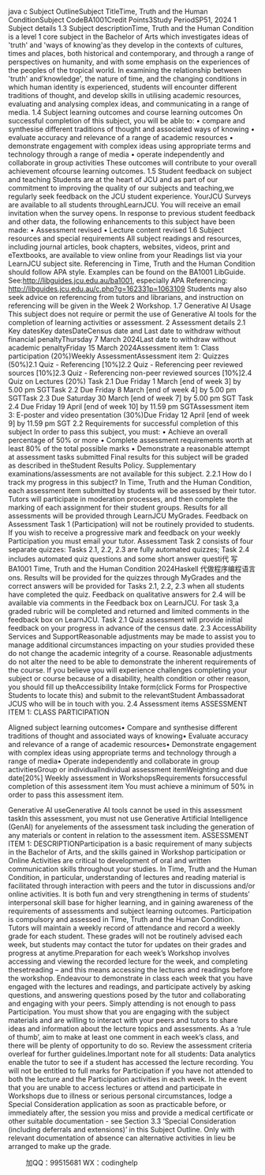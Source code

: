 java c
Subject OutlineSubject TitleTime, Truth and the   Human   ConditionSubject   CodeBA1001Credit   Points3Study   PeriodSP51,   2024
1            Subject details
1.3         Subject descriptionTime, Truth   and the   Human   Condition   is a   level   1 core subject   in the   Bachelor   of Arts   which   investigates      ideas of   'truth' and   'ways of   knowing'as they develop   in the   contexts   of   cultures,   times   and   places,   both   historical and contemporary, and through   a   range of   perspectives   on   humanity,   and   with   some
emphasis on the experiences of the   peoples of the   tropical   world.   In   examining   the   relationship
between   'truth' and'knowledge', the   nature of time, and the changing   conditions   in   which   human
identity   is experienced, students will encounter different   traditions   of   thought,   and   develop   skills   in
utilising academic   resources, evaluating and analysing   complex   ideas,   and   communicating   in   a   range   of   media.
1.4       Subject   learning outcomes   and   course   learning   outcomes
On successful completion of this subject,   you   will   be   able   to:
•   compare and synthesise different traditions of thought   and   associated   ways   of   knowing
•   evaluate accuracy and   relevance of a   range   of   academic   resources
•   demonstrate engagement with complex   ideas   using appropriate terms   and technology   through   a   range of   media
•   operate   independently and collaborate   in group activities
These   outcomes   will   contribute   to   your   overall   achievement   ofcourse   learning   outcomes.
1.5       Student   feedback   on   subject   and   teaching
Students are at the   heart of JCU and   as   part   of   our   commitment   to   improving   the   quality   of   our   subjects   and   teaching,we   regularly   seek   feedback   on   the   JCU   student   experience.
YourJCU Surveys are available to all students throughLearnJCU.   You   will   receive   an   email   invitation   when the survey   opens.
In   response to   previous student feedback and other   data, the   following   enhancements to   this   subject   have   been   made:
•         Assessment   revised
•          Lecture content   revised
1.6       Subject   resources   and   special   requirements
All subject   readings and   resources,   including journal articles,   book chapters, websites,   videos,   print   and   eTextbooks, are available to view online from your   Readings   list   via   your   LearnJCU   subject   site.
Referencing   in Time, Truth   and the   Human   Condition should follow APA style.   Examples   can   be found   on   the   BA1001   LibGuide. See:http://libguides.jcu.edu.au/ba1001,   especially APA   Referencing:
http://libguides.jcu.edu.au/c.php?g=162331p=1063109
Students   may   also   seek   advice   on   referencing   from   tutors   and   librarians,   and   instruction   on   referencing   will   be given   in the Week   2   Workshop.
1.7         Generative AI Usage
This subject does   not   require or   permit the   use of   Generative   AI   tools   for   the   completion   of   learning   activities or   assessment.
2            Assessment details
2.1          Key datesKey   datesDateCensus   date and   Last date to withdraw   without   financial   penaltyThursday   7   March   2024Last date to withdraw without   academic   penaltyFriday   15   March   2024Assessment   item   1: Class   participation   (20%)Weekly AssessmentAssessment   item   2: Quizzes   (50%)2.1 Quiz   -   Referencing   [10%]2.2 Quiz   -   Referencing   peer   reviewed   sources   [10%]2.3 Quiz -   Referencing   non-peer   reviewed   sources   [10%]2.4 Quiz   on   Lectures   (20%)
   Task   2.1   Due   Friday   1   March   [end   of   week   3]   by   5.00   pm   SGTTask   2.2   Due   Friday   8   March   [end   of   week   4]   by   5.00   pm   SGTTask   2.3   Due   Saturday   30   March   [end   of   week   7]   by   5.00   pm   SGT   Task   2.4   Due   Friday   19 April   [end   of   week   10]   by   11.59   pm   SGTAssessment   item   3:   E-poster   and video   presentation   (30%)Due   Friday   12 April   [end   of   week   9]   by   11.59   pm   SGT
2.2         Requirements for successful completion of this   subject
In order to   pass this subject,   you   must:
•   Achieve an overall   percentage of   50%   or   more
•   Complete assessment   requirements worth at   least 80%   of the total   possible   marks
•    Demonstrate a   reasonable attempt at   assessment tasks   submitted
Final   results for this subject will   be graded as   described   in theStudent   Results   Policy.   Supplementary examinations/assessments are   not available for this subject.
2.2.1   How do   I track   my   progress   in this subject?
In Time, Truth   and the   Human Condition, each assessment   item   submitted   by   students   will   be   assessed   by their tutor. Tutors will   participate   in   moderation   processes,   and then   complete the   marking of   each      assignment for their student groups.   Results for all   assessments   will   be   provided   through   LearnJCU
MyGrades.   Feedback on Assessment Task   1   (Participation) will   not   be   routinely   provided to students.   If   you wish to   receive a   progressive   mark and feedback on   your   weekly   Participation   you   must   email   your   tutor. Assessment Task   2 consists of four separate quizzes:   Tasks   2.1,   2.2,   2.3   are   fully   automated
quizzes; Task   2.4   includes automated quiz questions and   some   short   answer   questi代 写BA1001 Time, Truth and the Human Condition 2024Haskell
代做程序编程语言ons.   Results   will   be   provided for the quizzes through   MyGrades and the correct   answers   will   be   provided   for   Tasks   2.1,   2.2,         2.3 when all students   have completed the   quiz.   Feedback   on   qualitative   answers for   2.4   will   be   available   via comments   in the   Feedback   box on   LearnJCU.   For task 3,a graded   rubric   will   be   completed   and   returned   and   limited   comments   in the feedback   box on   LearnJCU.
Task   2.1   Quiz   assessment will   provide   initial feedback on your   progress   in advance   of the   census   date.
2.3       AccessAbility   Services   and   SupportReasonable adjustments   may   be   made to assist you to   manage additional   circumstances   impacting   on         your studies   provided these do   not   change the academic   integrity   of   a   course.   Reasonable   adjustments   do   not alter the   need to   be able to demonstrate   the   inherent   requirements   of the   course.
If you   believe you will experience challenges   completing your   subject   or   course   because   of   a   disability,
health   condition   or   other   reason, you   should   fill   up   theAccessibility   Intake   form(click   Forms   for
Prospective   Students   to   locate   this) and   submit   to   the   relevantStudent   Ambassadorat   JCUS   who   will   be in touch with   you.
2.4         Assessment   items
ASSESSMENT   ITEM   1:    CLASS   PARTICIPATION
   
   Aligned subject   learning   outcomes•      Compare and synthesise different traditions of thought   and   associated   ways   of   knowing•      Evaluate accuracy and   relevance of a   range of   academic   resources•      Demonstrate engagement with complex   ideas   using appropriate terms   and technology   through a   range   of   media•      Operate   independently and collaborate   in group activitiesGroup or   individualIndividual assessment   itemWeighting and   due date[20%] Weekly   assessment   in   WorkshopsRequirements forsuccessful completion of   this assessment   item
   You   must achieve a   minimum   of 50%   in order to   pass   this   assessment   item.
   
   Generative AI   useGenerative AI tools cannot   be   used   in this assessment taskIn this assessment, you   must   not   use Generative Artificial   Intelligence   (GenAI) for   anyelements of the assessment task   including the generation   of any   materials   or   content   in   relation to the assessment   item.
ASSESSMENT   ITEM   1:   DESCRIPTIONParticipation   is   a   basic   requirement   of   many   subjects   in   the    Bachelor   of   Arts,   and   the   skills   gained   in   Workshop participation or Online Activities are critical to development of oral and written communication   skills   throughout   your   studies.   In   Time,   Truth   and   the   Human   Condition,   in   particular,   understanding   of   lectures   and   reading   material   is   facilitated   through   interaction   with   peers   and   the   tutor    in   discussions   and/or online activities.    It is both fun   and very   strengthening   in terms   of   students’   interpersonal   skill   base   for   higher   learning,   and   in   gaining   awareness   of   the   requirements   of   assessments   and   subject   learning   outcomes.   Participation   is   compulsory   and   assessed   in Time, Truth   and the   Human   Condition. Tutors will   maintain a weekly record of attendance and   record a weekly grade for each student. These grades will   not   be   routinely   advised   each   week,   but   students   may   contact   the   tutor   for   updates   on   their   grades   and   progress at   anytime.Preparation for each week’s Workshop   involves accessing and viewing the   recorded   lecture for the week,   and completing thesetreading –   and this means accessing the lectures and readings before the workshop.   Endeavour to demonstrate   in class each week that you   have engaged with the   lectures   and   readings,   and   participate   actively   by   asking   questions,   and   answering   questions   posed   by   the   tutor   and   collaborating   and   engaging with your   peers.   Simply   attending   is   not   enough   to   pass   Participation. You   must   show that   you are engaging with the subject   materials and are willing to interact with your peers   and tutors to share   ideas and information about the lecture topics and assessments. As a ‘rule of thumb’, aim to make at least   one    comment    in    each    week’s    class, and there will be plenty of opportunity   to do so.   Review   the   assessment criteria overleaf for further guidelines.Important note for all students: Data analytics enable the tutor to see if a student has accessed the lecture   recording.   You   will   not   be   entitled   to   full   marks   for   Participation   if   you   have   not   attended   to   both   the   lecture and the   Participation activities   in each week.   In the event that you are   unable to   access   lectures   or   attend   and   participate   in   Workshops   due   to   illness   or   serious   personal   circumstances,    lodge   a   Special   Consideration   application   as   soon   as   practicable   before,   or   immediately   after,   the   session   you   miss   and   provide   a   medical   certificate   or   other   suitable   documentation   -   see   Section   3.3   ‘Special   Consideration   (including deferrals and extensions)’ in this Subject Outline.   Only with   relevant documentation   of   absence   can   alternative activities in   lieu   be arranged to   make   up the   grade.



         
加QQ：99515681  WX：codinghelp

